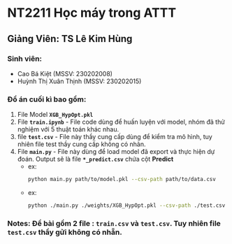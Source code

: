 # NT2211 Học máy trong ATTT
## Giảng Viên: TS Lê Kim Hùng
### Sinh viên: 
- Cao Bá Kiệt (MSSV: 230202008)
- Huỳnh Thị Xuân Thịnh (MSSV: 230202015)

### Đồ án cuối kì bao gồm:
1. File Model **`XGB_HypOpt.pkl`**
2. File **`train.ipynb`** - File code dùng để huấn luyện với model, nhóm đã thử nghiệm với 5 thuật toán khác nhau.
3. file **`test.csv`** - File này thầy cung cấp dùng để kiểm tra mô hình, tuy nhiên file test thầy cung cấp không có nhãn.
4. File **`main.py`** - File này dùng để load model đã export và thực hiện dự đoán. Output sẽ là file **`*_predict.csv`** chứa cột **Predict**
   - ex: 
     ```bash
     python main.py path/to/model.pkl --csv-path path/to/data.csv
     ```
   - ex:
     ```bash
     python ./main.py ./weights/XGB_HypOpt.pkl --csv-path ./test.csv
     ```
### Notes: Đề bài gồm 2 file : **`train.csv`** và **`test.csv`**. Tuy nhiên file **`test.csv`** thầy gửi không có nhẵn.
